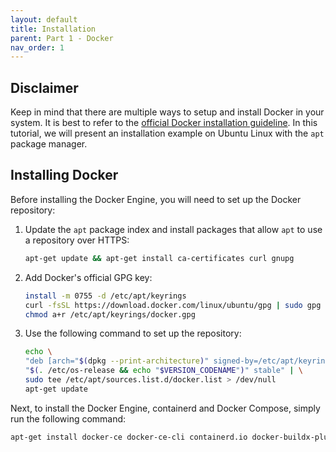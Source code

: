 ```yaml
---
layout: default
title: Installation
parent: Part 1 - Docker
nav_order: 1
---
```


## Disclaimer

Keep in mind that there are multiple ways to setup and install Docker in your system. It is best to refer to the [official Docker installation guideline](https://docs.docker.com/engine/install/). In this tutorial, we will present an installation example on Ubuntu Linux with the `apt` package manager.  

## Installing Docker

Before installing the Docker Engine, you will need to set up the Docker repository:  

1. Update the `apt` package index and install packages that allow `apt` to use a repository over HTTPS:  

    ```bash
    apt-get update && apt-get install ca-certificates curl gnupg
    ```

2. Add Docker's official GPG key:  

    ```bash
    install -m 0755 -d /etc/apt/keyrings
    curl -fsSL https://download.docker.com/linux/ubuntu/gpg | sudo gpg --dearmor -o /etc/apt/keyrings/docker.gpg
    chmod a+r /etc/apt/keyrings/docker.gpg
    ```

3. Use the following command to set up the repository:  

    ```bash
    echo \
    "deb [arch="$(dpkg --print-architecture)" signed-by=/etc/apt/keyrings/docker.gpg] https://download.docker.com/linux/ubuntu \
    "$(. /etc/os-release && echo "$VERSION_CODENAME")" stable" | \
    sudo tee /etc/apt/sources.list.d/docker.list > /dev/null
    apt-get update
    ```

Next, to install the Docker Engine, containerd and Docker Compose, simply run the following command:  

```bash
apt-get install docker-ce docker-ce-cli containerd.io docker-buildx-plugin docker-compose-plugin
```
